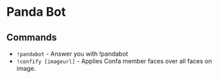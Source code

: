 # Panda Bot

## Commands

 - `!pandabot` - Answer you with !pandabot
 - `!confify [imageurl]` - Applies Confa member faces over all faces on image.
